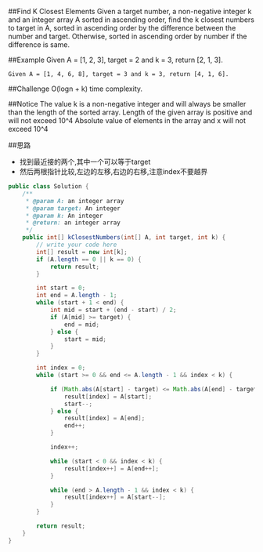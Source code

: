 ##Find K Closest Elements
	Given a target number, a non-negative integer k and an integer array A sorted in ascending order,
	find the k closest numbers to target in A,
	sorted in ascending order by the difference between the number and target.
	Otherwise, sorted in ascending order by number if the difference is same.

##Example
	Given A = [1, 2, 3], target = 2 and k = 3, return [2, 1, 3].

	Given A = [1, 4, 6, 8], target = 3 and k = 3, return [4, 1, 6].

##Challenge
	O(logn + k) time complexity.

##Notice
	The value k is a non-negative integer and will always be smaller than the length of the sorted array.
	Length of the given array is positive and will not exceed 10^4
	Absolute value of elements in the array and x will not exceed 10^4


##思路
- 找到最近接的两个,其中一个可以等于target
- 然后两根指针比较,左边的左移,右边的右移,注意index不要越界


```java
public class Solution {
    /**
     * @param A: an integer array
     * @param target: An integer
     * @param k: An integer
     * @return: an integer array
     */
    public int[] kClosestNumbers(int[] A, int target, int k) {
        // write your code here
        int[] result = new int[k];
        if (A.length == 0 || k == 0) {
            return result;
        }

        int start = 0;
        int end = A.length - 1;
        while (start + 1 < end) {
            int mid = start + (end - start) / 2;
            if (A[mid] >= target) {
                end = mid;
            } else {
                start = mid;
            }
        }

        int index = 0;
        while (start >= 0 && end <= A.length - 1 && index < k) {

            if (Math.abs(A[start] - target) <= Math.abs(A[end] - target)) {
                result[index] = A[start];
                start--;
            } else {
                result[index] = A[end];
                end++;
            }

            index++;

            while (start < 0 && index < k) {
                result[index++] = A[end++];
            }

            while (end > A.length - 1 && index < k) {
                result[index++] = A[start--];
            }
        }

        return result;
    }
}
```

